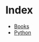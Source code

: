 # Index

* [Books](https://github.com/berkerpeksag/notes/tree/master/books)
* [Python](https://github.com/berkerpeksag/notes/tree/master/python)